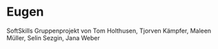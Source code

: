 # Eugen
SoftSkills Gruppenprojekt von Tom Holthusen, Tjorven Kämpfer, Maleen Müller, Selin Sezgin, Jana Weber
